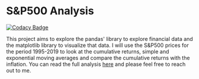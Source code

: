 # S&P500 Analysis

<!Add Codacy Badge!>

[![Codacy Badge](https://api.codacy.com/project/badge/Grade/fa79c0192b04483d94d63c1e3afed5aa)](https://www.codacy.com/manual/tmcbrigido/s-p500?utm_source=github.com&amp;utm_medium=referral&amp;utm_content=tmcbrigido/s-p500&amp;utm_campaign=Badge_Grade)

This project aims to explore the pandas' library to explore financial data and the matplotlib library to visualize that data. I will use the S&P500 prices for the period 1995-2019 to look at the cumulative returns, simple and exponential moving averages and compare the cumulative returns with the inflation. You can read the full analysis [here](https://tmcbrigido.netlify.com/projects/) and please feel free to reach out to me.

